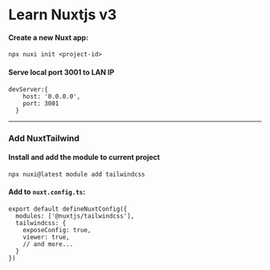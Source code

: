 # Learn Nuxtjs v3

#### Create a new Nuxt app: 
```npx nuxi init <project-id>```

#### Serve local port 3001 to LAN IP
```
devServer:{
    host: '0.0.0.0',
    port: 3001
  }
```
---
### Add NuxtTailwind 
#### Install and add the module to current project
```npx nuxi@latest module add tailwindcss```

#### Add to ``nuxt.config.ts``:
```
export default defineNuxtConfig({
  modules: ['@nuxtjs/tailwindcss'],
  tailwindcss: {
    exposeConfig: true,
    viewer: true,
    // and more...
  }
})
```
